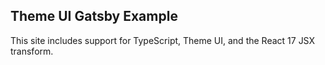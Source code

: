 ## Theme UI Gatsby Example

This site includes support for TypeScript, Theme UI, and the React 17 JSX transform.
